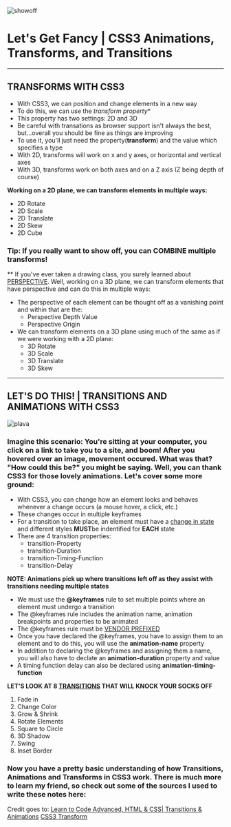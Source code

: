 ![showoff](https://media.giphy.com/media/3oI9JxRfYNSAK1pCEM/giphy.gif)
# Let's Get Fancy | CSS3 Animations, Transforms, and Transitions 
---
## TRANSFORMS WITH CSS3

* With CSS3, we can position and change elements in a new way
* To do this, we can use the **transform* property**
* This property has two settings: 2D and 3D
* Be careful with transations as browser support isn't always the best, but...overall you should be fine as things are improving
* To use it, you'll just need the property(**transform**) and the value which specifies a type
* With 2D, transforms will work on x and y axes, or horizontal and vertical axes
* With 3D, transforms work on both axes and on a Z axis (Z being depth of course)

**Working on a 2D plane, we can transform elements in multiple ways:**

* 2D Rotate
* 2D Scale
* 2D Translate
* 2D Skew
* 2D Cube

### Tip: If you really want to show off, you can COMBINE multiple transforms!

** If you've ever taken a drawing class, you surely learned about [PERSPECTIVE](https://mymodernmet.com/perspective-drawing/). Well, working on a 3D plane, we can transform elements that have perspective and can do this in multiple ways:

* The perspective of each element can be thought off as a vanishing point and within that are the:
  * Perspective Depth Value
  * Perspective Origin
* We can transform elements on a 3D plane using much of the same as if we were working with a 2D plane: 
  * 3D Rotate
  * 3D Scale
  * 3D Translate
  * 3D Skew
-----
## LET'S DO THIS! | TRANSITIONS AND ANIMATIONS WITH CSS3
![plava](https://media.giphy.com/media/pwvrJtQkm8NgY/giphy.gif)

### Imagine this scenario: You're sitting at your computer, you click on a link to take you to a site, and boom! After you hovered over an image, movement occured. What was that? "How could this be?" you might be saying. Well, you can thank CSS3 for those lovely animations. Let's cover some more ground:

* With CSS3, you can change how an element looks and behaves whenever a change occurs (a mouse hover, a click, etc.)
* These changes occur in multiple keyframes
* For a transition to take place, an element must have a [change in state](https://developer.mozilla.org/en-US/docs/Web/CSS/CSS_Transitions/Using_CSS_transitions) and different styles **MUST**be indentified for **EACH** state
* There are 4 transition properties:
    * transition-Property
    * transition-Duration
    * transition-Timing-Function
    * transition-Delay

**NOTE: Animations pick up where transitions left off as they assist with transitions needing multiple states**

* We must use the **@keyframes** rule to set multiple points where an element must undergo a transition
* The @keyframes rule includes the animation name, animation breakpoints and properties to be animated
* The @keyframes rule must be [VENDOR PREFIXED](https://developer.mozilla.org/en-US/docs/Glossary/Vendor_Prefix)
* Once you have declared the @keyframes, you have to assign them to an element and to do this, you will use the **animation-name** property
* In addition to declaring the @keyframes and assigning them a name, you will also have to declate an **animation-duration** property and value
* A timing function delay can also be declared using **animation-timing-function**

**LET'S LOOK AT 8 [TRANSITIONS](http://www.webdesignerdepot.com/2014/05/8-simple-css3-transitions-that-will-wow-your-users/) THAT WILL KNOCK YOUR SOCKS OFF**
1. Fade in
2. Change Color
3. Grow & Shrink
4. Rotate Elements
5. Square to Circle
6. 3D Shadow
7. Swing
8. Inset Border

### Now you have a pretty basic understanding of how Transitions, Animations and Transforms in CSS3 work. There is much more to learn my friend, so check out some of the sources I used to write these notes here:

Credit goes to:
[Learn to Code Advanced, HTML & CSS| Transitions & Animations](https://learn.shayhowe.com/advanced-html-css/transitions-animations/)
[CSS3 Transform](https://www.w3schools.com/cssref/css3_pr_transform.asp)



